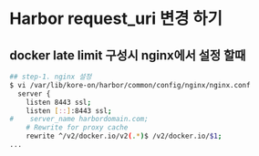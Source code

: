 # Harbor request_uri 변경 하기

## docker late limit 구성시 nginx에서 설정 할때

```sh
## step-1. nginx 설정
$ vi /var/lib/kore-on/harbor/common/config/nginx/nginx.conf
  server {
    listen 8443 ssl;
    listen [::]:8443 ssl;
#    server_name harbordomain.com;
    # Rewrite for proxy cache
    rewrite ^/v2/docker.io/v2(.*)$ /v2/docker.io/$1;
...
```